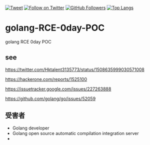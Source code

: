 [![Tweet](https://img.shields.io/twitter/url/http/Hktalent3135773.svg?style=social)](https://twitter.com/intent/follow?screen_name=Hktalent3135773) [![Follow on Twitter](https://img.shields.io/twitter/follow/Hktalent3135773.svg?style=social&label=Follow)](https://twitter.com/intent/follow?screen_name=Hktalent3135773) [![GitHub Followers](https://img.shields.io/github/followers/hktalent.svg?style=social&label=Follow)](https://github.com/hktalent/)
[![Top Langs](https://profile-counter.glitch.me/hktalent/count.svg)](https://51pwn.com)

# golang-RCE-0day-POC
golang RCE 0day POC

## see
https://twitter.com/Hktalent3135773/status/1508635999030571008

https://hackerone.com/reports/1525100

https://issuetracker.google.com/issues/227263888


https://github.com/golang/go/issues/52059

## 受害者
- Golang developer
- Golang open source automatic compilation integration server
- 
